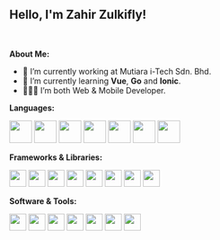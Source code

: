 ## Hello, I'm Zahir Zulkifly!
<!--
[![Portfolio](https://img.shields.io/badge/-Portfolio-red?style=flat&logo=appveyor&logoColor=white)](https://zachayers.io)
[![Github](https://img.shields.io/badge/-Github-000?style=flat&logo=Github&logoColor=white)](https://github.com/zjayers)
[![Linkedin](https://img.shields.io/badge/-LinkedIn-blue?style=flat&logo=Linkedin&logoColor=white)](https://www.linkedin.com/in/zjayers/)
-->
&nbsp;

**About Me:**

- 💼 I’m currently working at Mutiara i-Tech Sdn. Bhd.
- 🤔 I’m currently learning __Vue__, __Go__ and __Ionic__.
- 👨🏻‍💻 I’m both Web & Mobile Developer.

**Languages:**
<p align="left"> 
  <img height="40" src="https://cdn.svgporn.com/logos/html-5.svg">
  <img height="40" src="https://cdn.svgporn.com/logos/css-3.svg">
  <img height="40" src="https://cdn.svgporn.com/logos/javascript.svg">
  <img height="40" src="https://cdn.svgporn.com/logos/php.svg">
  <img height="40" src="https://cdn.svgporn.com/logos/c-sharp.svg">
  <img height="40" src="https://cdn.svgporn.com/logos/dart.svg">
  <img height="40" src="https://cdn.svgporn.com/logos/go.svg">
</p>

**Frameworks & Libraries:**
<p align="left">
  <img height="30" src="https://cdn.svgporn.com/logos/jquery.svg">
  <img height="30" src="https://cdn.svgporn.com/logos/laravel.svg">
  <img height="30" src="https://github.com/quezera97/quezera97/assets/66286710/185a5058-40b4-40cb-9c70-a5daffbcbdd9">
  <img height="30" src="https://cdn.svgporn.com/logos/bootstrap.svg">
  <img height="30" src="https://cdn.svgporn.com/logos/vue.svg">
  <img height="30" src="https://cdn.svgporn.com/logos/vuetifyjs.svg">
  <img height="30" src="https://cdn.svgporn.com/logos/flutter.svg">
  <img height="30" src="https://cdn.svgporn.com/logos/ionic.svg">
</p>

**Software & Tools:**
<p align="left">
  <img height="30" src="https://cdn.svgporn.com/logos/visual-studio.svg">
  <img height="30" src="https://cdn.svgporn.com/logos/visual-studio-code.svg">
  <img height="30" src="https://cdn.svgporn.com/logos/figma.svg">
  <img height="30" src="https://cdn.svgporn.com/logos/sourcetree.svg">
  <img height="30" src="https://cdn.svgporn.com/logos/git.svg">
  <img height="30" src="https://cdn.svgporn.com/logos/postman.svg">
  <img height="30" src="https://cdn.svgporn.com/logos/expo.svg">
</p>
